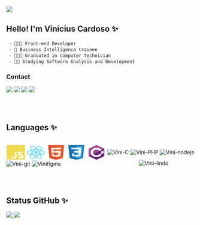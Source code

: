 <img src="https://github.com/vinicxxl/certificados/blob/main/img/Vinicius%20Cardoso-2.png?raw=true">

## Hello! I'm Vinicius Cardoso ✨
  
     - 👨🏻‍💻 Front-end Developer
     - 💪 Business Intelligence trainee
     - 👨🏻‍🎓 Graduated in computer technician 
     - 🧗🏻 Studying Software Analysis and Development
    
   ### Contact
  <div>
    <a href="https://instagram.com/c4rdos0_" target="_blank"><img src="https://img.shields.io/badge/-Instagram-2d2926?style=for-the-badge&logo=instagram&logoColor=white" target="_blank"></a>
    <a href = "mailto:contato@vinicardoso.dev.br"><img src="https://img.shields.io/badge/-Gmail-2d2926?style=for-the-badge&logo=gmail&logoColor=white" target="_blank"></a>
 <a href="https://discord.gg/54bdDV8" target="_blank"><img src="https://img.shields.io/badge/Discord-2d2926?style=for-the-badge&logo=discord&logoColor=white" target="_blank"></a> 
  <a href="https://www.linkedin.com/in/viniccardoso/" target="_blank"><img src="https://img.shields.io/badge/-LinkedIn-2d2926?style=for-the-badge&logo=linkedin&logoColor=white" target="_blank"></a> 
  </div>
   
  <br><br>
  
  ## Languages ✨
<div style="display: inline_block"><br>
  <img align="center" alt="Vini-Js" height="40" width="50" src="https://raw.githubusercontent.com/devicons/devicon/master/icons/javascript/javascript-plain.svg">
  <img align="center" alt="Vini-React" height="40" width="50" src="https://raw.githubusercontent.com/devicons/devicon/master/icons/react/react-original.svg">
  <img align="center" alt="Vini-HTML" height="40" width="50" src="https://raw.githubusercontent.com/devicons/devicon/master/icons/html5/html5-original.svg">
  <img align="center" alt="Vini-CSS" height="40" width="50" src="https://raw.githubusercontent.com/devicons/devicon/master/icons/css3/css3-original.svg">
  <img align="center" alt="Vini-Csharp" height="40" width="50" src="https://raw.githubusercontent.com/devicons/devicon/master/icons/csharp/csharp-original.svg">
  <img align="center" alt="Vini-C" height="40" width="50"                 src="https://raw.githubusercontent.com/vinicxxl/certificados/5c0b39180c748c59456a7b236adebd650c3e5f52/img/c_plain_logo_icon_146610.svg">
  <img align="center" alt="Vini-PHP" height="40" width="50" src="https://raw.githubusercontent.com/vinicxxl/certificados/5c0b39180c748c59456a7b236adebd650c3e5f52/img/file_type_php_icon_130266.svg">
  <img align="center" alt="Vini-nodejs" height="40" width="50" src="https://raw.githubusercontent.com/vinicxxl/certificados/5c0b39180c748c59456a7b236adebd650c3e5f52/img/nodejs_plain_logo_icon_146409.svg">
   <img align="center" alt="Vini-git" height="40" width="50" src="https://raw.githubusercontent.com/vinicxxl/certificados/d0f847b19a10c8051d1ed56c43c42ea2e2690aec/img/file_type_git_icon_130581.svg">
  <img align="center" alt="Vinifigma" height="40" width="50" src="https://raw.githubusercontent.com/vinicxxl/certificados/5c0b39180c748c59456a7b236adebd650c3e5f52/img/figma_logo_icon_170157.svg">
  
  <img align="right" alt="Vini-lindo" src="https://media3.giphy.com/media/qgQUggAC3Pfv687qPC/giphy.gif?cid=ecf05e47ckhx1kcettagfrbla83unfg7wfq898ayo0xu10t2&rid=giphy.gif&ct=g" width="150px" heith="200px">
</div>
  
  <br><br>

  ## Status GitHub ✨
  <div>
    <a href="https://github.com/vinicxxl">
    <img height="180em" src="https://github-readme-stats.vercel.app/api?username=vinicxxl&show_icons=true&theme=swift&include_all_commits=true&count_private=true"/>
    <img height="180em" src="https://github-readme-stats.vercel.app/api/top-langs/?username=vinicxxl&layout=compact&langs_count=7&theme=swift"/>
</div>
